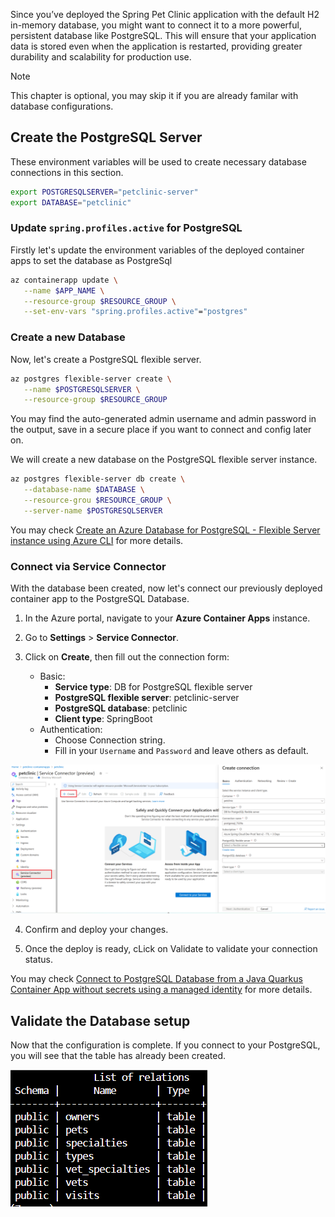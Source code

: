 Since you’ve deployed the Spring Pet Clinic application with the default H2 in-memory database, you might want to connect it to a more powerful, persistent database like PostgreSQL. This will ensure that your application data is stored even when the application is restarted, providing greater durability and scalability for production use.

> [!NOTE]
> This chapter is optional, you may skip it if you are already familar with database configurations.

## Create the PostgreSQL Server

These environment variables will be used to create necessary database connections in this section.

```bash
export POSTGRESQLSERVER="petclinic-server"
export DATABASE="petclinic"
```

### Update `spring.profiles.active` for PostgreSQL

Firstly let's update the environment variables of the deployed container apps to set the database as PostgreSql

```bash
az containerapp update \
   --name $APP_NAME \
   --resource-group $RESOURCE_GROUP \
   --set-env-vars "spring.profiles.active"="postgres"
```

### Create a new Database

Now, let's create a PostgreSQL flexible server.

```bash
az postgres flexible-server create \
   --name $POSTGRESQLSERVER \
   --resource-group $RESOURCE_GROUP
```

You may find the auto-generated admin username and admin password in the output, save in a secure place if you want to connect and config later on.

We will create a new database on the PostgreSQL flexible server instance.


```bash
az postgres flexible-server db create \
   --database-name $DATABASE \
   --resource-grou $RESOURCE_GROUP \
   --server-name $POSTGRESQLSERVER
```

You may check [Create an Azure Database for PostgreSQL - Flexible Server instance using Azure CLI](https://learn.microsoft.com/azure/postgresql/flexible-server/quickstart-create-server-cli) for more details.

### Connect via Service Connector

With the database been created, now let's connect our previously deployed container app to the PostgreSQL Database.

1. In the Azure portal, navigate to your **Azure Container Apps** instance.

2. Go to **Settings** > **Service Connector**.

3. Click on **Create**, then fill out the connection form:

   - Basic:
      - **Service type**: DB for PostgreSQL flexible server
      - **PostgreSQL flexible server**: petclinic-server
      - **PostgreSQL database**: petclinic
      - **Client type**: SpringBoot
   - Authentication:
      - Choose Connection string.
      - Fill in your `Username` and `Password` and leave others as default.

![Diagram of the Service Connector.](../media/service_connector.png)

4. Confirm and deploy your changes.

5. Once the deploy is ready, cLick on Validate to validate your connection status.

You may check [Connect to PostgreSQL Database from a Java Quarkus Container App without secrets using a managed identity](https://learn.microsoft.com/azure/container-apps/tutorial-java-quarkus-connect-managed-identity-postgresql-database) for more details.

## Validate the Database setup
Now that the configuration is complete. If you connect to your PostgreSQL, you will see that the table has already been created.

![Diagram of the PostgreSQL.](../media/postgresql.png)
